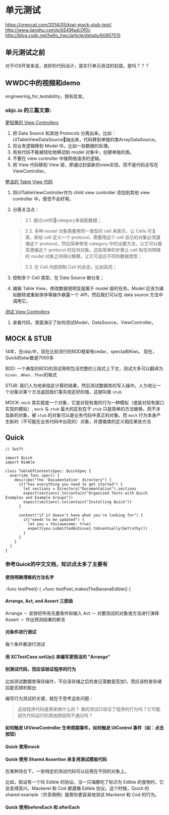 # 单元测试

https://onevcat.com/2014/05/kiwi-mock-stub-test/
http://www.jianshu.com/p/b549fadc0f0c
http://blog.csdn.net/hello_hwc/article/details/60957515

## 单元测试之前

对于iOS开发来说，良好的代码设计，是实行单元测试的前提。是吗？？？

## WWDC中的视频和demo

engineering_for_testability，很有启发。

### objc.io 的三篇文章:

[更轻量的 View Controllers](https://objccn.io/issue-1-1/)

1. 把 Data Source 和其他 Protocols 分离出来。比如：UITableViewDataSource抽出来，代码移到单独的类ArrayDataSource。
2. 将业务逻辑移到 Model 中。比如一些数据的处理。
3. 有些代码不能被轻松地移动到 model 对象中，创建单独的类。
4. 不要在 view controller 中做网络请求的逻辑。
5. 把 View 代码移到 View 层，即通过封装新的view实现，而不是代码全写在ViewController。

[整洁的 Table View 代码](https://objccn.io/issue-1-2/)

1. 将UITableViewController作为 child view controller 添加到其他 view controller 中，感觉不会好用。
2. 分离关注点：
    > 2.1. 通过cell的category来装配数据；

    > 2.2. 多种 model 对象需要用同一类型的 cell 来表示，让 Cells 可复用，即给 cell 定义一个 protocol，需要用这个 cell 显示的对象必须遵循这个 protocol。然后简单修改 category 中的设置方法，让它可以接受遵循这个 protocol 的任何对象。这些简单的步骤让 cell 和任何特殊的 model 对象之间得以解耦，让它可适应不同的数据类型；

    > 2.3. 在 Cell 内部控制 Cell 的状态，比如高亮；
3. 控制多个 Cell 类型，在 Data Source 做分发；
4. 编辑 Table View，修改数据很明显是属于 model 层的任务。Model 应该为诸如删除或重新排序等操作暴露一个 API，然后我们可以在 data source 方法中调用它。

[测试 View Controllers](https://objccn.io/issue-1-3/)

1. 查看代码，里面演示了如何测试Model，DataSource，ViewController。

## MOCK & STUB

14年，在objc中，现在比较流行的BDD框架有cedar，specta和Kiwi。
现在，Quick的star数是7000多

BDD: 一个典型的BDD的测试用例包活完整的三段式上下文，测试大多可以翻译为`Given..When..Then`的格式

STUB: 我们人为地来指定计算的结果，然后测试数据库的写入操作。人为地让一个对象对某个方法返回我们事先规定好的值，这就叫做 `stub`

MOCK: `mock` 其实就是一个对象，它是对现有类的行为一种模拟（或是对现有接口实现的模拟）, `mock` 与 `stub` 最大的区别在于 `stub` 只是简单的方法替换，而不涉及新的对象，被 `stub` 的对象可以是业务代码中真正的对象。而 `mock` 行为本身产生新的（不可能在业务代码中出现的）对象，并遵循类的定义相应某些方法

## Quick

```
// Swift

import Quick
import Nimble

class TableOfContentsSpec: QuickSpec {
  override func spec() {
    describe("the 'Documentation' directory") {
      it("has everything you need to get started") {
        let sections = Directory("Documentation").sections
        expect(sections).to(contain("Organized Tests with Quick Examples and Example Groups"))
        expect(sections).to(contain("Installing Quick"))
      }

      context("if it doesn't have what you're looking for") {
        it("needs to be updated") {
          let you = You(awesome: true)
          expect{you.submittedAnIssue}.toEventually(beTruthy())
        }
      }
    }
  }
}
```

### 参考Quick的中文文档，知识点太多了主要有

#### 使用明确清晰的方法名字

-func testPeel() {
+func testPeel_makesTheBananaEdible() {

#### Arrange, Act, and Assert 三部曲

Arrange － 安排好所有先要条件和输入
Act － 对要测试的对象或方法进行演绎
Assert － 作出预测结果的断言

#### 对条件进行测试

每个条件都进行测试

#### 用 XCTestCase.setUp() 来编写更简洁的 "Arrange"

#### 别测试代码，而应该验证程序的行为

比如测试数据库保存操作，不应该存储之后检查记录数是否加1，而应该检查存储后能否顺利取出

编写行为测试的关键，就在于思考这些问题：

> 这段程序代码是用来做什么的？
> 我的测试只验证了程序的行为吗？它可能因为代码运行的其他原因而不通过吗？

#### 如何触发 UIViewController 生命周期事件，如何触发 UIControl 事件（如：点击按钮）

#### Quick 使用mock

#### Quick 使用 Shared Assertion 来复用测试模板代码

在某种场合下，一些特定的测试代码可以应用在不同的对象上。

比如，假设有一个叫 Edible 的协议。当一只海豚吃了标识为 Edible 的食物时，它会变得高兴。Mackerel 和 Cod 都遵循 Edible 协议。这个时候，Quick 的 shared example（共享用例）能帮你更容易地测试 Mackerel 和 Cod 的行为。

#### Quick 使用beforeEach 和 afterEach
